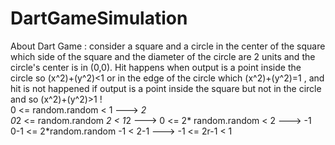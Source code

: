 # DartGameSimulation
About Dart Game : consider a square and a circle in the center of the square which side of the square and the diameter of the
circle are 2 units and the circle's center is in (0,0). Hit happens when output is a point inside the circle so (x^2)+(y^2)<1 
or in the edge of the circle which (x^2)+(y^2)=1 , and hit is not happened if output is a point inside the square but not in
the circle and so (x^2)+(y^2)>1 !</br>
0 <= random.random < 1    ---> *2 </br>
0*2 <= random.random *2 < 1*2   ---> 0 <= 2* random.random < 2 ---> -1 </br>
0-1 <= 2*random.random -1 < 2-1 ---> -1 <= 2r-1 < 1 </br>
